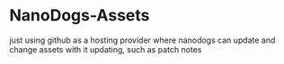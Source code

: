 # NanoDogs-Assets
just using github as a hosting provider where nanodogs can update and change assets with it updating, such as patch notes
